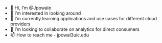 - 👋 Hi, I’m @Jpowale
- 👀 I’m interested in looking around
- 🌱 I’m currently learning applications and use cases for different cloud providers 
- 💞️ I’m looking to collaborate on analytics for direct consumers
- 📫 How to reach me - jpowal3uic.edu

<!---
Jpowale/Jpowale is a ✨ special ✨ repository because its `README.md` (this file) appears on your GitHub profile.
You can click the Preview link to take a look at your changes.
--->
